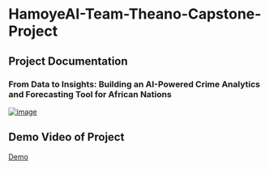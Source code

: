 # HamoyeAI-Team-Theano-Capstone-Project

## Project Documentation
### From Data to Insights: Building an AI-Powered Crime Analytics and Forecasting Tool for African Nations
[![image](https://github.com/Sammybams/HamoyeAI-Team-Theano-Capstone-Project/assets/64220829/fc619c26-210f-4e15-b0c3-369d5c34a76a)](https://sammybams.hashnode.dev/from-data-to-insights-building-an-ai-powered-crime-analytics-and-forecasting-tool-for-african-nations)

## Demo Video of Project
[Demo](https://github.com/Sammybams/HamoyeAI-Team-Theano-Capstone-Project/assets/64220829/70a48c0e-93f3-4a8d-8c73-b06f6919c57e)
